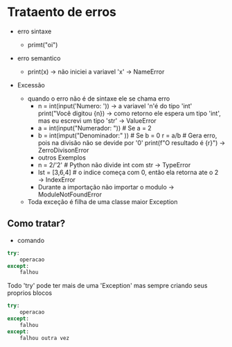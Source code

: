 # Trataento de erros

- erro sintaxe 
  - primt("oi")
 
- erro semantico
   - print(x) → não iniciei a variavel 'x' → NameError
- Excessão 
  - quando o erro não é de sintaxe ele se chama erro
     - n = int(input('Numero: ')) → a variavel 'n'é do tipo 'int'
    print("Você digitou {n}) → como retorno ele espera um tipo 'int', 
    mas eu escrevi um tipo 'str' → ValueError
     - a = int(input("Numerador: ")) # Se a = 2
     - b = int(imput("Denominador:" )) # Se b = 0
    r = a/b # Gera erro, pois na divisão não se devide por '0'
    print(f"O resultado é {r}") → ZerroDivisonError
     - outros Exemplos
     - n = 2/'2' # Python não divide int com str → TypeError
     - lst = [3,6,4] # o indice começa com 0, então ela retorna ate o 2 → IndexError
     - Durante a importação não importar o modulo → ModuleNotFoundError
  - Toda exceção é filha de uma classe maior Exception
## Como tratar?
- comando 
````python
try: 
    operacao
except:
    falhou
````
Todo 'try' pode ter mais de uma 'Exception' mas sempre criando seus proprios blocos
````python
try: 
    operacao
except:
    falhou
except:
    falhou outra vez
````

